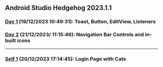 ## Android Studio Hedgehog 2023.1.1
### [Day 1](https://github.com/Penguin5681/Android-Dev-Labs/tree/main/Day-1) (19/12/2023 10:49:31): Toast, Button, EditView, Listeners 
### [Day 2](https://github.com/Penguin5681/Android-Dev-Labs/tree/main/Day-2) (21/12/2023/ 11:15:46): Navigation Bar Controls and in-built icons

<hr/>

### [Self 1]() (20/12/2023 17:14:45): Login Page with Cats 
